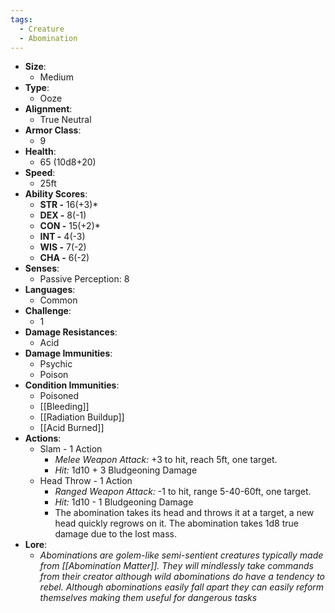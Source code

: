 ```yaml
---
tags:
  - Creature
  - Abomination
---
```

- **Size**:
	- Medium
- **Type**:
	- Ooze
- **Alignment**:
	- True Neutral
- **Armor Class**:
	- 9
- **Health**:
	- 65 (10d8+20)
- **Speed**:
	- 25ft
- **Ability Scores**:
	- **STR -** 16(+3)*
	- **DEX -** 8(-1)
	- **CON -** 15(+2)*
	- **INT -** 4(-3)
	- **WIS -** 7(-2)
	- **CHA -** 6(-2)
- **Senses**:
	- Passive Perception: 8
- **Languages**:
	- Common
- **Challenge**:
	- 1
- **Damage Resistances**:
	- Acid
- **Damage Immunities**:
	- Psychic
	- Poison
- **Condition Immunities**:
	- Poisoned
	- [[Bleeding]]
	- [[Radiation Buildup]]
	- [[Acid Burned]]
- **Actions**:
	- Slam - 1 Action
		- *Melee Weapon Attack:* +3 to hit, reach 5ft, one target.
		- *Hit:* 1d10 + 3 Bludgeoning Damage
	- Head Throw - 1 Action
		- *Ranged Weapon Attack:* -1 to hit, range 5-40-60ft, one target.
		- *Hit:* 1d10 - 1 Bludgeoning Damage
		- The abomination takes its head and throws it at a target, a new head quickly regrows on it. The abomination takes 1d8 true damage due to the lost mass.
- **Lore**:
	- *Abominations are golem-like semi-sentient creatures typically made from [[Abomination Matter]]. They will mindlessly take commands from their creator although wild abominations do have a tendency to rebel. Although abominations easily fall apart they can easily reform themselves making them useful for dangerous tasks*